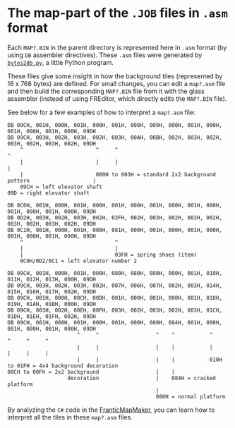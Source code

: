 # The map-part of the `.JOB` files in `.asm` format

Each `MAP?.BIN` in the parent directory is represented here in `.asm` format (by using `DB` assembler directives).
These `.asm` files were generated by [`bytes2db.py`](bytes2db.py), a little Python program.

These files give some insight in how the background tiles (represented by 16 x 768 bytes) are defined.
For small changes, you can edit a `map?.asm` file and then build the corresponding `MAP?.BIN` file from it with the glass assembler (instead of using FREditor, which directly edits the `MAP?.BIN` file).

See below for a few examples of how to interpret a `map?.asm` file:

```
DB 09CH, 001H, 000H, 001H, 000H, 001H, 008H, 009H, 000H, 001H, 000H, 001H, 000H, 001H, 000H, 09DH
DB 09CH, 003H, 002H, 003H, 002H, 003H, 00AH, 00BH, 002H, 003H, 002H, 003H, 002H, 003H, 002H, 09DH
    ^                       ^     ^                                                           ^
    |                       |     |                                                           |
    |                       000H to 003H = standard 2x2 background pattern                    |
    09CH = left elevator shaft                                       09D = right elevator shaft

DB 0C0H, 001H, 000H, 001H, 000H, 001H, 000H, 001H, 000H, 001H, 000H, 001H, 000H, 001H, 000H, 09DH
DB 0D2H, 003H, 002H, 003H, 002H, 03FH, 002H, 003H, 002H, 003H, 002H, 003H, 002H, 003H, 002H, 09DH
DB 0C1H, 001H, 000H, 001H, 000H, 081H, 000H, 001H, 000H, 001H, 000H, 001H, 000H, 001H, 000H, 09DH
    ^                             ^
    |                             |
    |                             03FH = spring shoes (item)
    0C0H/0D2/0C1 = left elevator number 2

DB 09CH, 001H, 000H, 001H, 000H, 080H, 080H, 080H, 000H, 001H, 010H, 011H, 012H, 013H, 000H, 09DH
DB 09CH, 003H, 002H, 003H, 002H, 007H, 006H, 007H, 002H, 003H, 014H, 015H, 016H, 017H, 002H, 09DH
DB 09CH, 001H, 000H, 00CH, 00DH, 001H, 000H, 001H, 000H, 001H, 018H, 019H, 01AH, 01BH, 000H, 09DH
DB 09CH, 003H, 002H, 00EH, 00FH, 003H, 002H, 003H, 002H, 003H, 01CH, 01DH, 01EH, 01FH, 002H, 09DH
DB 09CH, 001H, 000H, 001H, 000H, 001H, 000H, 080H, 084H, 001H, 000H, 001H, 000H, 001H, 000H, 09DH
                      ^     ^                  ^    ^           ^     ^     ^     ^
                      |     |                  |    |           |     |     |     |
                      |     |                  |    |           010H to 01FH = 4x4 background decoration
00CH to 00FH = 2x2 background                  |    |
                   decoration                  |    084H = cracked platform
                                               |
                                               080H = normal platform
```

By analyzing the `C#` code in the [FranticMapMaker](../../../../tree/main/_extra/_jobs_as_png_maps/_map_maker), you can learn how to interpret all the tiles in these `map?.asm` files.









